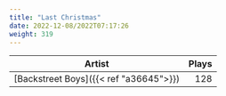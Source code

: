 ```yaml
---
title: "Last Christmas"
date: 2022-12-08/2022T07:17:26
weight: 319
---
```




 Artist | Plays 
----- | -----:
[Backstreet Boys]({{< ref "a36645">}}) | 128
